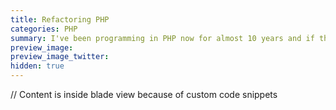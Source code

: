 ```yaml
---
title: Refactoring PHP
categories: PHP
summary: I've been programming in PHP now for almost 10 years and if there is one thing I learned over this period, it's that readability is the key for maintainable and sustainable code. This is why I see refactoring as one of my main skills today. In this post, I share with you my refactoring practices for PHP.
preview_image:
preview_image_twitter:
hidden: true
---
```



// Content is inside blade view because of custom code snippets






